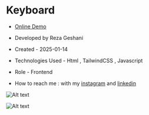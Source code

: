 # Keyboard

- [Online Demo](https://rezageshaniweb.github.io/Keyboard/)

- Developed by Reza Geshani

- Created - 2025-01-14

- Technologies Used - Html , TailwindCSS , Javascript

- Role - Frontend

- How to reach me : with my [instagram](https://www.instagram.com/rezageshani_web) and [linkedin](http://www.linkedin.com/in/reza-geshani-web)


![Alt text](https://github.com/user-attachments/assets/4e9ddee4-67d8-4db7-826f-48b278632224)

![Alt text](https://github.com/user-attachments/assets/55e89082-7f3d-4068-8126-aaeea90a54ab)
